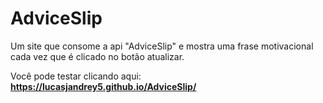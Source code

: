 # AdviceSlip

Um site que consome a api "AdviceSlip" e mostra uma frase motivacional cada vez que é clicado no botão atualizar.

Você pode testar clicando aqui: <b>https://lucasjandrey5.github.io/AdviceSlip/</b>
